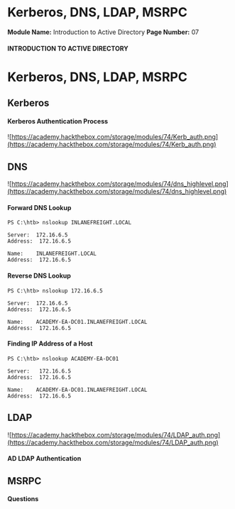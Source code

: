 <!--
 // Platform: Academy
// URL: https://academy.hackthebox.com/module/74/section/701
// Platform Version: V1
// Module ID: 74
// Module Name: Introduction to Active Directory
// Module Difficulty: Fundamental
// Section ID: 701
// Section Title: Kerberos, DNS, LDAP, MSRPC
// Page Title: Introduction to Active Directory
// Page Number: 07
-->

# Kerberos, DNS, LDAP, MSRPC

**Module Name:** Introduction to Active Directory **Page Number:** 07

#### INTRODUCTION TO ACTIVE DIRECTORY

# Kerberos, DNS, LDAP, MSRPC

## Kerberos

#### Kerberos Authentication Process

![https://academy.hackthebox.com/storage/modules/74/Kerb_auth.png](https://academy.hackthebox.com/storage/modules/74/Kerb_auth.png)

## DNS

![https://academy.hackthebox.com/storage/modules/74/dns_highlevel.png](https://academy.hackthebox.com/storage/modules/74/dns_highlevel.png)

#### Forward DNS Lookup

``` powershell-session
PS C:\htb> nslookup INLANEFREIGHT.LOCAL

Server:  172.16.6.5
Address:  172.16.6.5

Name:    INLANEFREIGHT.LOCAL
Address:  172.16.6.5
```

#### Reverse DNS Lookup

``` powershell-session
PS C:\htb> nslookup 172.16.6.5

Server:  172.16.6.5
Address:  172.16.6.5

Name:    ACADEMY-EA-DC01.INLANEFREIGHT.LOCAL
Address:  172.16.6.5
```

#### Finding IP Address of a Host

``` powershell-session
PS C:\htb> nslookup ACADEMY-EA-DC01

Server:   172.16.6.5
Address:  172.16.6.5

Name:    ACADEMY-EA-DC01.INLANEFREIGHT.LOCAL
Address:  172.16.6.5
```

## LDAP

![https://academy.hackthebox.com/storage/modules/74/LDAP_auth.png](https://academy.hackthebox.com/storage/modules/74/LDAP_auth.png)

#### AD LDAP Authentication

## MSRPC

#### Questions

####